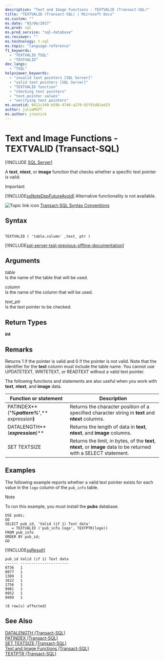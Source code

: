 ```yaml
---
description: "Text and Image Functions - TEXTVALID (Transact-SQL)"
title: "TEXTVALID (Transact-SQL) | Microsoft Docs"
ms.custom: ""
ms.date: "03/06/2017"
ms.prod: sql
ms.prod_service: "sql-database"
ms.reviewer: ""
ms.technology: t-sql
ms.topic: "language-reference"
f1_keywords: 
  - "TEXTVALID_TSQL"
  - "TEXTVALID"
dev_langs: 
  - "TSQL"
helpviewer_keywords: 
  - "invalid text pointers [SQL Server]"
  - "valid text pointers [SQL Server]"
  - "TEXTVALID function"
  - "checking text pointers"
  - "text-pointer values"
  - "verifying text pointers"
ms.assetid: 9411c349-b59b-4740-a270-92f91d81ad23
author: julieMSFT
ms.author: jrasnick
---
```

# Text and Image Functions - TEXTVALID (Transact-SQL)
[!INCLUDE [SQL Server](../../includes/applies-to-version/sqlserver.md)]

  A **text**, **ntext**, or **image** function that checks whether a specific text pointer is valid.  
  
> [!IMPORTANT]  
>  [!INCLUDE[ssNoteDepFutureAvoid](../../includes/ssnotedepfutureavoid-md.md)] Alternative functionality is not available.  
  
 ![Topic link icon](../../database-engine/configure-windows/media/topic-link.gif "Topic link icon") [Transact-SQL Syntax Conventions](../../t-sql/language-elements/transact-sql-syntax-conventions-transact-sql.md)  
  
## Syntax  
  
```  
  
TEXTVALID ( 'table.column' ,text_ ptr )  
```  
  
[!INCLUDE[sql-server-tsql-previous-offline-documentation](../../includes/sql-server-tsql-previous-offline-documentation.md)]

## Arguments
 *table*  
 Is the name of the table that will be used.  
  
 *column*  
 Is the name of the column that will be used.  
  
 *text_ptr*  
 Is the text pointer to be checked.  
  
## Return Types  
 **int**  
  
## Remarks  
 Returns 1 if the pointer is valid and 0 if the pointer is not valid. Note that the identifier for the **text** column must include the table name. You cannot use UPDATETEXT, WRITETEXT, or READTEXT without a valid text pointer.  
  
 The following functions and statements are also useful when you work with **text**, **ntext**, and **image** data.  
  
|Function or statement|Description|  
|---------------------------|-----------------|  
|PATINDEX**(**'_%pattern%_'**,** _expression_**)**|Returns the character position of a specified character string in **text** and **ntext** columns.|  
|DATALENGTH**(**_expression_**)**|Returns the length of data in **text**, **ntext**, and **image** columns.|  
|SET TEXTSIZE|Returns the limit, in bytes, of the **text**, **ntext**, or **image** data to be returned with a SELECT statement.|  
  
## Examples  
 The following example reports whether a valid text pointer exists for each value in the `logo` column of the `pub_info` table.  
  
> [!NOTE]  
>  To run this example, you must install the **pubs** database.  
  
```  
USE pubs;  
GO  
SELECT pub_id, 'Valid (if 1) Text data'   
   = TEXTVALID ('pub_info.logo', TEXTPTR(logo))   
FROM pub_info  
ORDER BY pub_id;  
GO  
```  
  
 [!INCLUDE[ssResult](../../includes/ssresult-md.md)]  
  
```  
pub_id Valid (if 1) Text data   
------ ----------------------   
0736   1                        
0877   1                        
1389   1                        
1622   1                        
1756   1                        
9901   1                        
9952   1                        
9999   1                        
  
(8 row(s) affected)  
```  
  
## See Also  
 [DATALENGTH &#40;Transact-SQL&#41;](../../t-sql/functions/datalength-transact-sql.md)   
 [PATINDEX &#40;Transact-SQL&#41;](../../t-sql/functions/patindex-transact-sql.md)   
 [SET TEXTSIZE &#40;Transact-SQL&#41;](../../t-sql/statements/set-textsize-transact-sql.md)   
 [Text and Image Functions &#40;Transact-SQL&#41;](https://msdn.microsoft.com/library/b9c70488-1bf5-4068-a003-e548ccbc5199)   
 [TEXTPTR &#40;Transact-SQL&#41;](../../t-sql/functions/text-and-image-functions-textptr-transact-sql.md)  
  
  
